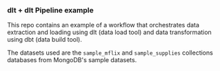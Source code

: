 ### dlt + dlt Pipeline example

This repo contains an example of a workflow that orchestrates data extraction and loading using dlt (data load tool) and data transformation using dbt (data build tool).

The datasets used are the `sample_mflix` and `sample_supplies` collections databases from MongoDB's sample datasets.